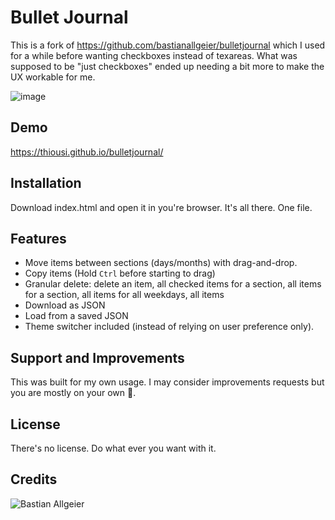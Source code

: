 # Bullet Journal
This is a fork of https://github.com/bastianallgeier/bulletjournal which I used for a while before wanting checkboxes instead of texareas. What was supposed to be "just checkboxes" ended up needing a bit more to make the UX workable for me. 

![image](https://github.com/Thiousi/bulletjournal/assets/4822666/81a6a138-0038-4ad7-a44d-e29d86f21849)


## Demo
https://thiousi.github.io/bulletjournal/

## Installation
Download index.html and open it in you're browser. It's all there. One file.

## Features
- Move items between sections (days/months) with drag-and-drop.
- Copy items (Hold `Ctrl` before starting to drag)
- Granular delete: delete an item, all checked items for a section, all items for a section, all items for all weekdays, all items
- Download as JSON
- Load from a saved JSON
- Theme switcher included (instead of relying on user preference only).

## Support and Improvements
This was built for my own usage. I may consider improvements requests but you are mostly on your own 💪.

## License
There's no license. Do what ever you want with it.

## Credits
![Bastian Allgeier](https://github.com/bastianallgeier/)
